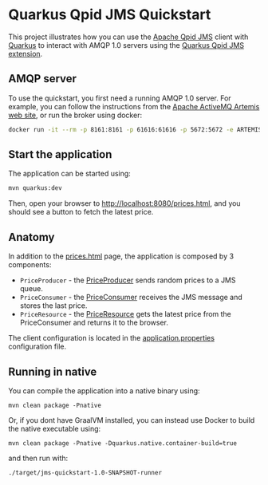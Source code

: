 # Quarkus Qpid JMS Quickstart

This project illustrates how you can use the [Apache Qpid JMS](https://qpid.apache.org/components/jms/) client with [Quarkus](https://quarkus.io/) to interact with AMQP 1.0 servers using the [Quarkus Qpid JMS extension](https://github.com/amqphub/quarkus-qpid-jms).

## AMQP server

To use the quickstart, you first need a running AMQP 1.0 server. For example, you can follow the instructions from the [Apache ActiveMQ Artemis web site](https://activemq.apache.org/components/artemis/), or run the broker using docker:
```bash
docker run -it --rm -p 8161:8161 -p 61616:61616 -p 5672:5672 -e ARTEMIS_USERNAME=quarkus -e ARTEMIS_PASSWORD=quarkus vromero/activemq-artemis:2.11.0-alpine
```

## Start the application

The application can be started using:

```bash
mvn quarkus:dev
```

Then, open your browser to [http://localhost:8080/prices.html](http://localhost:8080/prices.html), and you should see a button to fetch the latest price.

## Anatomy

In addition to the [prices.html](src/main/resources/META-INF/resources/prices.html) page, the application is composed by 3 components:

* `PriceProducer` - the [PriceProducer](src/main/java/org/acme/jms/PriceProducer.java) sends random prices to a JMS queue.
* `PriceConsumer` - the [PriceConsumer](src/main/java/org/acme/jms/PriceConsumer.java) receives the JMS message and stores the last price.
* `PriceResource`  - the [PriceResource](src/main/java/org/acme/jms/PriceResource.java) gets the latest price from the PriceConsumer and returns it to the browser.

The client configuration is located in the [application.properties](src/main/resources/application.properties) configuration file.

## Running in native

You can compile the application into a native binary using:

`mvn clean package -Pnative`

Or, if you dont have GraalVM installed, you can instead use Docker to build the native executable using:

`mvn clean package -Pnative -Dquarkus.native.container-build=true`

and then run with:

`./target/jms-quickstart-1.0-SNAPSHOT-runner`
